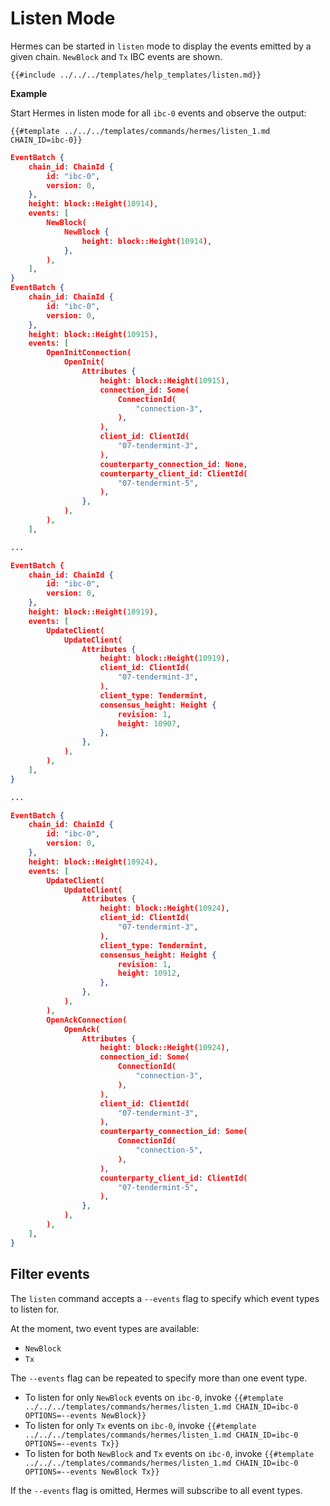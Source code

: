 # Listen Mode

Hermes can be started in `listen` mode to display the events emitted by a given chain. `NewBlock` and `Tx` IBC events are shown.

```shell
{{#include ../../../templates/help_templates/listen.md}}
```

__Example__

Start Hermes in listen mode for all `ibc-0` events and observe the output:

```shell
{{#template ../../../templates/commands/hermes/listen_1.md CHAIN_ID=ibc-0}}
```

```json
EventBatch {
    chain_id: ChainId {
        id: "ibc-0",
        version: 0,
    },
    height: block::Height(10914),
    events: [
        NewBlock(
            NewBlock {
                height: block::Height(10914),
            },
        ),
    ],
}
EventBatch {
    chain_id: ChainId {
        id: "ibc-0",
        version: 0,
    },
    height: block::Height(10915),
    events: [
        OpenInitConnection(
            OpenInit(
                Attributes {
                    height: block::Height(10915),
                    connection_id: Some(
                        ConnectionId(
                            "connection-3",
                        ),
                    ),
                    client_id: ClientId(
                        "07-tendermint-3",
                    ),
                    counterparty_connection_id: None,
                    counterparty_client_id: ClientId(
                        "07-tendermint-5",
                    ),
                },
            ),
        ),
    ],

...

EventBatch {
    chain_id: ChainId {
        id: "ibc-0",
        version: 0,
    },
    height: block::Height(10919),
    events: [
        UpdateClient(
            UpdateClient(
                Attributes {
                    height: block::Height(10919),
                    client_id: ClientId(
                        "07-tendermint-3",
                    ),
                    client_type: Tendermint,
                    consensus_height: Height {
                        revision: 1,
                        height: 10907,
                    },
                },
            ),
        ),
    ],
}

...

EventBatch {
    chain_id: ChainId {
        id: "ibc-0",
        version: 0,
    },
    height: block::Height(10924),
    events: [
        UpdateClient(
            UpdateClient(
                Attributes {
                    height: block::Height(10924),
                    client_id: ClientId(
                        "07-tendermint-3",
                    ),
                    client_type: Tendermint,
                    consensus_height: Height {
                        revision: 1,
                        height: 10912,
                    },
                },
            ),
        ),
        OpenAckConnection(
            OpenAck(
                Attributes {
                    height: block::Height(10924),
                    connection_id: Some(
                        ConnectionId(
                            "connection-3",
                        ),
                    ),
                    client_id: ClientId(
                        "07-tendermint-3",
                    ),
                    counterparty_connection_id: Some(
                        ConnectionId(
                            "connection-5",
                        ),
                    ),
                    counterparty_client_id: ClientId(
                        "07-tendermint-5",
                    ),
                },
            ),
        ),
    ],
}
```

## Filter events

The `listen` command accepts a `--events` flag to specify which event types to listen for.

At the moment, two event types are available:
- `NewBlock` 
- `Tx`

The `--events` flag can be repeated to specify more than one event type.

- To listen for only `NewBlock` events on `ibc-0`, invoke `{{#template ../../../templates/commands/hermes/listen_1.md CHAIN_ID=ibc-0 OPTIONS=--events NewBlock}}`
- To listen for only `Tx` events on `ibc-0`, invoke `{{#template ../../../templates/commands/hermes/listen_1.md CHAIN_ID=ibc-0 OPTIONS=--events Tx}}`
- To listen for both `NewBlock` and `Tx` events on `ibc-0`, invoke `{{#template ../../../templates/commands/hermes/listen_1.md CHAIN_ID=ibc-0 OPTIONS=--events NewBlock Tx}}`

If the `--events` flag is omitted, Hermes will subscribe to all event types.
